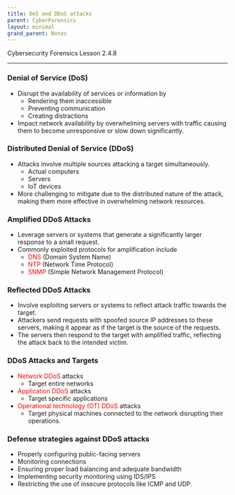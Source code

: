 ```yaml
---
title: DoS and DDoS attacks
parent: CyberForensics 
layout: minimal
grand_parent: Notes
---
```

Cybersecurity Forensics Lesson 2.4.8
___
### Denial of Service (DoS)  
- Disrupt the availability of services or information by  
	- Rendering them inaccessible  
	- Preventing communication  
	- Creating distractions  
- Impact network availability by overwhelming servers with traffic causing them to become unresponsive or slow down significantly.

### Distributed Denial of Service (DDoS)  
- Attacks involve multiple sources attacking a target simultaneously.  
	- Actual computers  
	- Servers  
	- IoT devices  
- More challenging to mitigate due to the distributed nature of the attack, making them more effective in overwhelming network resources.

### Amplified DDoS Attacks  
- Leverage servers or systems that generate a significantly larger response to a small request.  
- Commonly exploited protocols for amplification include  
	- <span style="color:rgb(255, 0, 0)">DNS</span> (Domain System Name)  
	- <span style="color:rgb(255, 0, 0)">NTP</span> (Network Time Protocol)  
	- <span style="color:rgb(255, 0, 0)">SNMP</span> (Simple Network Management Protocol)

### Reflected DDoS Attacks  
- Involve exploiting servers or systems to reflect attack traffic towards the target.  
- Attackers send requests with spoofed source IP addresses to these servers, making it appear as if the target is the source of the requests.  
- The servers then respond to the target with amplified traffic, reflecting the attack back to the intended victim.

### DDoS Attacks and Targets  
- <span style="color:rgb(255, 0, 0)">Network DDoS</span> attacks  
	- Target entire networks  
- <span style="color:rgb(255, 0, 0)">Application DDoS</span> attacks  
	- Target specific applications 
- <span style="color:rgb(255, 0, 0)">Operational technology (OT) DDoS</span> attacks  
	- Target physical machines connected to the network disrupting their operations.

### Defense strategies against DDoS attacks  
- Properly configuring public-facing servers  
- Monitoring connections  
- Ensuring proper load balancing and adequate bandwidth  
- Implementing security monitoring using IDS/IPS  
- Restricting the use of insecure protocols like ICMP and UDP.